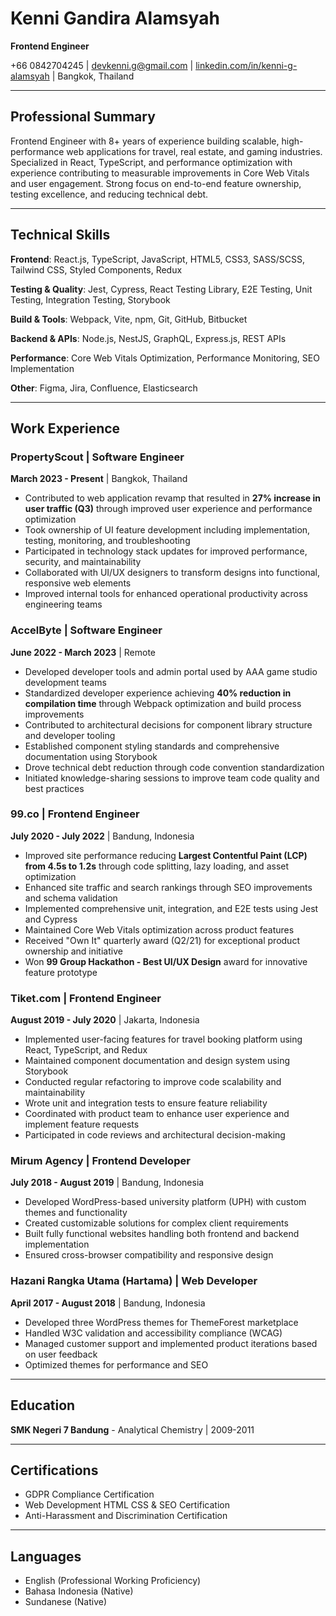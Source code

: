 # Kenni Gandira Alamsyah

**Frontend Engineer**

+66 0842704245 | devkenni.g@gmail.com | [linkedin.com/in/kenni-g-alamsyah](https://www.linkedin.com/in/kenni-g-alamsyah) | Bangkok, Thailand

---

## Professional Summary

Frontend Engineer with 8+ years of experience building scalable, high-performance web applications for travel, real estate, and gaming industries. Specialized in React, TypeScript, and performance optimization with experience contributing to measurable improvements in Core Web Vitals and user engagement. Strong focus on end-to-end feature ownership, testing excellence, and reducing technical debt.

---

## Technical Skills

**Frontend**: React.js, TypeScript, JavaScript, HTML5, CSS3, SASS/SCSS, Tailwind CSS, Styled Components, Redux

**Testing & Quality**: Jest, Cypress, React Testing Library, E2E Testing, Unit Testing, Integration Testing, Storybook

**Build & Tools**: Webpack, Vite, npm, Git, GitHub, Bitbucket

**Backend & APIs**: Node.js, NestJS, GraphQL, Express.js, REST APIs

**Performance**: Core Web Vitals Optimization, Performance Monitoring, SEO Implementation

**Other**: Figma, Jira, Confluence, Elasticsearch

---

## Work Experience

### PropertyScout | Software Engineer
**March 2023 - Present** | Bangkok, Thailand

- Contributed to web application revamp that resulted in **27% increase in user traffic (Q3)** through improved user experience and performance optimization
- Took ownership of UI feature development including implementation, testing, monitoring, and troubleshooting
- Participated in technology stack updates for improved performance, security, and maintainability
- Collaborated with UI/UX designers to transform designs into functional, responsive web elements
- Improved internal tools for enhanced operational productivity across engineering teams

### AccelByte | Software Engineer
**June 2022 - March 2023** | Remote

- Developed developer tools and admin portal used by AAA game studio development teams
- Standardized developer experience achieving **40% reduction in compilation time** through Webpack optimization and build process improvements
- Contributed to architectural decisions for component library structure and developer tooling
- Established component styling standards and comprehensive documentation using Storybook
- Drove technical debt reduction through code convention standardization
- Initiated knowledge-sharing sessions to improve team code quality and best practices

### 99.co | Frontend Engineer
**July 2020 - July 2022** | Bandung, Indonesia

- Improved site performance reducing **Largest Contentful Paint (LCP) from 4.5s to 1.2s** through code splitting, lazy loading, and asset optimization
- Enhanced site traffic and search rankings through SEO improvements and schema validation
- Implemented comprehensive unit, integration, and E2E tests using Jest and Cypress
- Maintained Core Web Vitals optimization across product features
- Received "Own It" quarterly award (Q2/21) for exceptional product ownership and initiative
- Won **99 Group Hackathon - Best UI/UX Design** award for innovative feature prototype

### Tiket.com | Frontend Engineer
**August 2019 - July 2020** | Jakarta, Indonesia

- Implemented user-facing features for travel booking platform using React, TypeScript, and Redux
- Maintained component documentation and design system using Storybook
- Conducted regular refactoring to improve code scalability and maintainability
- Wrote unit and integration tests to ensure feature reliability
- Coordinated with product team to enhance user experience and implement feature requests
- Participated in code reviews and architectural decision-making

### Mirum Agency | Frontend Developer
**July 2018 - August 2019** | Bandung, Indonesia

- Developed WordPress-based university platform (UPH) with custom themes and functionality
- Created customizable solutions for complex client requirements
- Built fully functional websites handling both frontend and backend implementation
- Ensured cross-browser compatibility and responsive design

### Hazani Rangka Utama (Hartama) | Web Developer
**April 2017 - August 2018** | Bandung, Indonesia

- Developed three WordPress themes for ThemeForest marketplace
- Handled W3C validation and accessibility compliance (WCAG)
- Managed customer support and implemented product iterations based on user feedback
- Optimized themes for performance and SEO

---

## Education

**SMK Negeri 7 Bandung** - Analytical Chemistry | 2009-2011

---

## Certifications

- GDPR Compliance Certification
- Web Development HTML CSS & SEO Certification
- Anti-Harassment and Discrimination Certification

---

## Languages

- English (Professional Working Proficiency)
- Bahasa Indonesia (Native)
- Sundanese (Native)